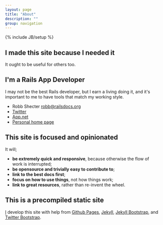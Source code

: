 ```yaml
---
layout: page
title: "About"
description: ""
group: navigation
---
```

{% include JB/setup %}

## I made this site because I needed it ##

It ought to be useful for others too.


## I'm a Rails App Developer ##

I may not be the best Rails developer, but I earn a living doing it,
and it's important to me to have tools that match my working style.

* Robb Shecter <robb@railsdocs.org>
* [Twitter](http://twitter.com/dogweather)
* [App.net](http://alpha.app.net/dogweather)
* [Personal home page](http://www.weblaws.org/robb/about)



## This site is focused and opinionated ## 

It will;

* **be extremely quick and responsive**, because otherwise the 
    flow of work is interrupted;
* **be opensource and trivially easy to contribute to**;
* **link to the best docs first**;
* **focus on how to use things**, not how things work;
* **link to great resources**, rather than re-invent the wheel.


## This is a precompiled static site ##

[I](http://www.weblaws.org/robb/about) develop this site with help from
[Github Pages](http://pages.github.com),
[Jekyll](http://jekyllrb.com),
[Jekyll Bootstrap](http://jekyllbootstrap.com), and
[Twitter Bootstrap](http://twitter.github.com/bootstrap/).

